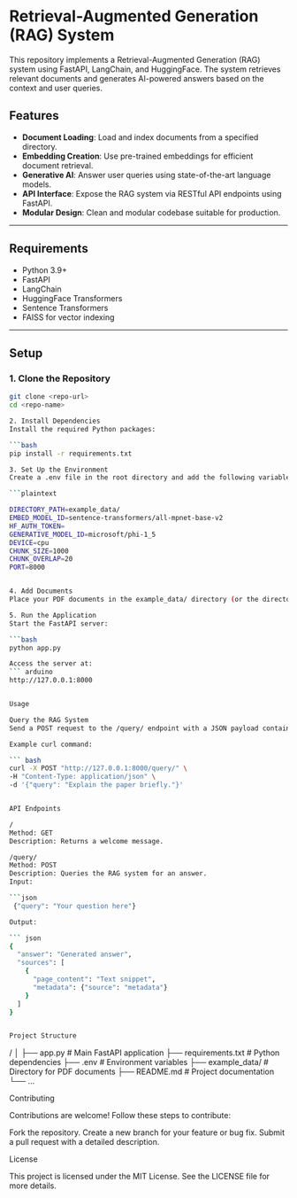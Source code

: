 # Retrieval-Augmented Generation (RAG) System

This repository implements a Retrieval-Augmented Generation (RAG) system using FastAPI, LangChain, and HuggingFace. The system retrieves relevant documents and generates AI-powered answers based on the context and user queries.

## Features
- **Document Loading**: Load and index documents from a specified directory.
- **Embedding Creation**: Use pre-trained embeddings for efficient document retrieval.
- **Generative AI**: Answer user queries using state-of-the-art language models.
- **API Interface**: Expose the RAG system via RESTful API endpoints using FastAPI.
- **Modular Design**: Clean and modular codebase suitable for production.

---

## Requirements
- Python 3.9+
- FastAPI
- LangChain
- HuggingFace Transformers
- Sentence Transformers
- FAISS for vector indexing

---

## Setup

### 1. Clone the Repository
```bash
git clone <repo-url>
cd <repo-name>

2. Install Dependencies
Install the required Python packages:

```bash
pip install -r requirements.txt

3. Set Up the Environment
Create a .env file in the root directory and add the following variables:

```plaintext

DIRECTORY_PATH=example_data/
EMBED_MODEL_ID=sentence-transformers/all-mpnet-base-v2
HF_AUTH_TOKEN=
GENERATIVE_MODEL_ID=microsoft/phi-1_5
DEVICE=cpu
CHUNK_SIZE=1000
CHUNK_OVERLAP=20
PORT=8000


4. Add Documents
Place your PDF documents in the example_data/ directory (or the directory specified in DIRECTORY_PATH).

5. Run the Application
Start the FastAPI server:

```bash
python app.py 

Access the server at:
``` arduino
http://127.0.0.1:8000 


Usage

Query the RAG System
Send a POST request to the /query/ endpoint with a JSON payload containing your query.

Example curl command:

``` bash
curl -X POST "http://127.0.0.1:8000/query/" \
-H "Content-Type: application/json" \
-d '{"query": "Explain the paper briefly."}'


API Endpoints

/
Method: GET
Description: Returns a welcome message.

/query/
Method: POST
Description: Queries the RAG system for an answer.
Input:

```json
 {"query": "Your question here"}  

Output:

``` json
{
  "answer": "Generated answer",
  "sources": [
    {
      "page_content": "Text snippet",
      "metadata": {"source": "metadata"}
    }
  ]
}


Project Structure

```
<repo-name>/
│
├── app.py                # Main FastAPI application
├── requirements.txt      # Python dependencies
├── .env                  # Environment variables
├── example_data/         # Directory for PDF documents
├── README.md             # Project documentation
└── ...


Contributing

Contributions are welcome! Follow these steps to contribute:

Fork the repository.
Create a new branch for your feature or bug fix.
Submit a pull request with a detailed description.

License

This project is licensed under the MIT License. See the LICENSE file for more details.


